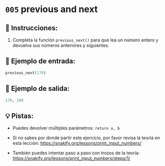 # `005` previous and next

## 📝 Instrucciones:

1. Completa la función `previous_next()` para que lea un número entero y devuelva sus números anteriores y siguientes. 

## 📎 Ejemplo de entrada:

```py
previous_next(179)
```

## 📎 Ejemplo de salida:

```py
178, 180
```

## 💡 Pistas:

+ Puedes devolver múltiples parámetros: `return a, b`

+ Si no sabes por donde partir este ejercicio, por favor revisa la teoría en esta lección: https://snakify.org/lessons/print_input_numbers/

+ También puedes intentar paso a paso con trozos de la teoría: https://snakify.org/lessons/print_input_numbers/steps/1/
